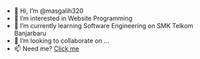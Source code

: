 - 👋 Hi, I’m @masgalih320
- 👀 I’m interested in Website Programming
- 🌱 I’m currently learning Software Engineering on SMK Telkom Banjarbaru
- 💞️ I’m looking to collaborate on ...
- 📫 Need me? <a href="mailto:masgalih320@gmail.com">Click me</a>
